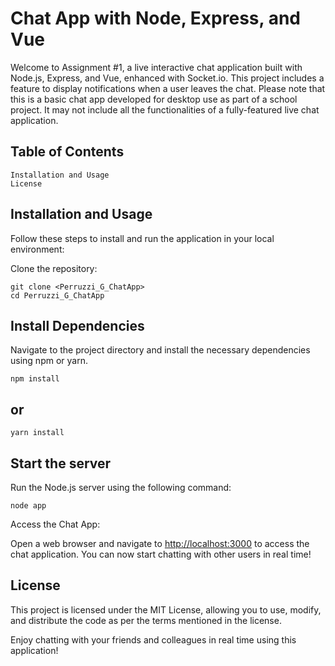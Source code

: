 # Chat App with Node, Express, and Vue

Welcome to Assignment #1, a live interactive chat application built with Node.js, Express, and Vue, enhanced with Socket.io. This project includes a feature to display notifications when a user leaves the chat. Please note that this is a basic chat app developed for desktop use as part of a school project. It may not include all the functionalities of a fully-featured live chat application.

## Table of Contents

    Installation and Usage
    License

## Installation and Usage

Follow these steps to install and run the application in your local environment:

Clone the repository:

    git clone <Perruzzi_G_ChatApp>
    cd Perruzzi_G_ChatApp

## Install Dependencies

Navigate to the project directory and install the necessary dependencies using npm or yarn.

    npm install

## or

    yarn install

## Start the server

Run the Node.js server using the following command:

    node app

Access the Chat App:

Open a web browser and navigate to <http://localhost:3000> to access the chat application. You can now start chatting with other users in real time!

## License

This project is licensed under the MIT License, allowing you to use, modify, and distribute the code as per the terms mentioned in the license.

Enjoy chatting with your friends and colleagues in real time using this application!
